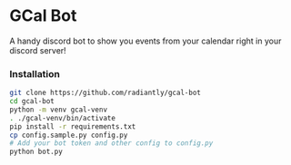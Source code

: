 # GCal Bot

A handy discord bot to show you events from your calendar right in your discord server!

### Installation

```zsh
git clone https://github.com/radiantly/gcal-bot
cd gcal-bot
python -m venv gcal-venv
. ./gcal-venv/bin/activate
pip install -r requirements.txt
cp config.sample.py config.py
# Add your bot token and other config to config.py
python bot.py
```
